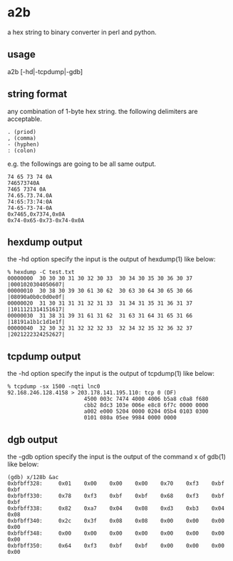 a2b
===

a hex string to binary converter in perl and python.

## usage

a2b [-hd|-tcpdump|-gdb]

## string format

any combination of 1-byte hex string.
the following delimiters are acceptable.

    . (priod)
    , (comma)
    - (hyphen)
    : (colon)

e.g. the followings are going to be all same output.

    74 65 73 74 0A
    746573740A
    7465 7374 0A
    74.65.73.74.0A
    74:65:73:74:0A
    74-65-73-74-0A
    0x7465,0x7374,0x0A
    0x74-0x65-0x73-0x74-0x0A

## hexdump output

the -hd option specify the input is the output of hexdump(1)
like below:

    % hexdump -C test.txt
    00000000  30 30 30 31 30 32 30 33  30 34 30 35 30 36 30 37  |0001020304050607|
    00000010  30 38 30 39 30 61 30 62  30 63 30 64 30 65 30 66  |08090a0b0c0d0e0f|
    00000020  31 30 31 31 31 32 31 33  31 34 31 35 31 36 31 37  |1011121314151617|
    00000030  31 38 31 39 31 61 31 62  31 63 31 64 31 65 31 66  |18191a1b1c1d1e1f|
    00000040  32 30 32 31 32 32 32 33  32 34 32 35 32 36 32 37  |2021222324252627|

## tcpdump output

the -hd option specify the input is the output of tcpdump(1)
like below:

    % tcpdump -sx 1500 -nqti lnc0
    92.168.246.128.4158 > 203.178.141.195.110: tcp 0 (DF)
                            4500 003c 7474 4000 4006 b5a8 c0a8 f680
                            cbb2 8dc3 103e 006e e8c8 6f7c 0000 0000
                            a002 e000 5204 0000 0204 05b4 0103 0300
                            0101 080a 05ee 9984 0000 0000

## dgb output

the -gdb option specify the input is the output of the command x of gdb(1)
like below:

    (gdb) x/128b &ac
    0xbfbff328:     0x01    0x00    0x00    0x00    0x70    0xf3    0xbf    0xbf
    0xbfbff330:     0x78    0xf3    0xbf    0xbf    0x68    0xf3    0xbf    0xbf
    0xbfbff338:     0x82    0xa7    0x04    0x08    0xd3    0xb3    0x04    0x08
    0xbfbff340:     0x2c    0x3f    0x08    0x08    0x00    0x00    0x00    0x00
    0xbfbff348:     0x00    0x00    0x00    0x00    0x00    0x00    0x00    0x00
    0xbfbff350:     0x64    0xf3    0xbf    0xbf    0x00    0x00    0x00    0x00
